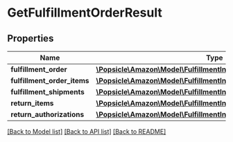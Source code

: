 # GetFulfillmentOrderResult

## Properties
Name | Type | Description | Notes
------------ | ------------- | ------------- | -------------
**fulfillment_order** | [**\Popsicle\Amazon\Model\FulfillmentInbound\FulfillmentOrder**](FulfillmentOrder.md) |  | 
**fulfillment_order_items** | [**\Popsicle\Amazon\Model\FulfillmentInbound\FulfillmentOrderItemList**](FulfillmentOrderItemList.md) |  | 
**fulfillment_shipments** | [**\Popsicle\Amazon\Model\FulfillmentInbound\FulfillmentShipmentList**](FulfillmentShipmentList.md) |  | [optional] 
**return_items** | [**\Popsicle\Amazon\Model\FulfillmentInbound\ReturnItemList**](ReturnItemList.md) |  | 
**return_authorizations** | [**\Popsicle\Amazon\Model\FulfillmentInbound\ReturnAuthorizationList**](ReturnAuthorizationList.md) |  | 

[[Back to Model list]](../../README.md#documentation-for-models) [[Back to API list]](../../README.md#documentation-for-api-endpoints) [[Back to README]](../../README.md)

